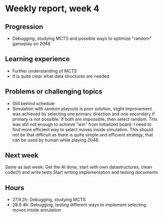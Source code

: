 # Weekly report, week 4
## Progression
* Debugging, studying MCTS and possible ways to optimize "random" gameplay on 2048
## Learning experience
* Further understanding of MCTS
* It is quite clear what data structures are needed
## Problems or challenging topics
* Still behind schedule
* Simulation with random playouts is poor solution, slight improvement was achieved by selecting one primary direction and one secondary if primary is not possible. If both are impossible, then select random. This was still not enough to achieve "win" from initialized board. I need to find more efficient way to select moves inside simulation. This should not be that difficult as there is quite simple and efficient strategy, that can be used by human while playing 2048.
## Next week
Same as last week: Get the AI done, start with own datastructures, clean code(!!) and write tests
Start writing implementation and testing documents
## Hours
* 27.9 2h: Debugging, studying MCTS
* 28.9 4h: Debugging, testing different ways to implement selecting moves inside simulation
